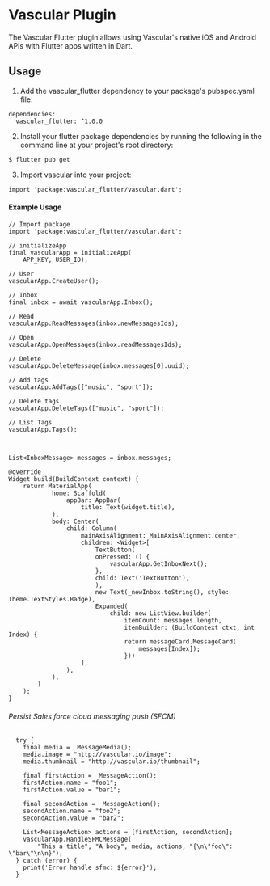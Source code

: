 # Vascular Plugin

The Vascular Flutter plugin allows using Vascular's native iOS and Android APIs with Flutter apps written in Dart.

## Usage

1. Add the vascular_flutter dependency to your package's pubspec.yaml file:

```
dependencies:
  vascular_flutter: ^1.0.0
```

2. Install your flutter package dependencies by running the following in the command line at your project's root directory:

```
$ flutter pub get
```

3. Import vascular into your project:

```
import 'package:vascular_flutter/vascular.dart';
```

#### Example Usage

```
// Import package
import 'package:vascular_flutter/vascular.dart';

// initializeApp
final vascularApp = initializeApp(
    APP_KEY, USER_ID);

// User
vascularApp.CreateUser();

// Inbox
final inbox = await vascularApp.Inbox();

// Read
vascularApp.ReadMessages(inbox.newMessagesIds);

// Open 
vascularApp.OpenMessages(inbox.readMessagesIds);

// Delete
vascularApp.DeleteMessage(inbox.messages[0].uuid);

// Add tags
vascularApp.AddTags(["music", "sport"]);

// Delete tags
vascularApp.DeleteTags(["music", "sport"]);

// List Tags
vascularApp.Tags();



List<InboxMessage> messages = inbox.messages;

@override
Widget build(BuildContext context) {
    return MaterialApp(
            home: Scaffold(
                appBar: AppBar(
                    title: Text(widget.title),
            ),
            body: Center(
                child: Column(
                    mainAxisAlignment: MainAxisAlignment.center,
                    children: <Widget>[
                        TextButton(
                        onPressed: () {
                            vascularApp.GetInboxNext();
                        },
                        child: Text('TextButton'),
                        ),
                        new Text(_newInbox.toString(), style: Theme.TextStyles.Badge),
                        Expanded(
                            child: new ListView.builder(
                                itemCount: messages.length,
                                itemBuilder: (BuildContext ctxt, int Index) {
                                return messageCard.MessageCard(
                                    messages[Index]);
                                }))
                    ],
                ),
            ),
        )
    );
}
```

###### Persist Sales force cloud messaging push (SFCM)

```
  try {
    final media =  MessageMedia();
    media.image = "http://vascular.io/image";
    media.thumbnail = "http://vascular.io/thumbnail";

    final firstAction =  MessageAction();
    firstAction.name = "foo1";
    firstAction.value = "bar1";

    final secondAction =  MessageAction();
    secondAction.name = "foo2";
    secondAction.value = "bar2";

    List<MessageAction> actions = [firstAction, secondAction];
    vascularApp.HandleSFMCMessage(
        "This a title", "A body", media, actions, "{\n\"foo\": \"bar\"\n\n}");
  } catch (error) {
    print('Error handle sfmc: ${error}');
  }
```

